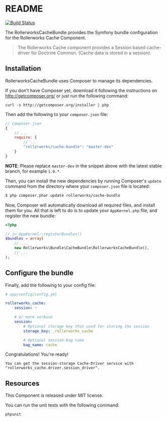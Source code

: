 ﻿README
======

[![Build Status](https://secure.travis-ci.org/rollerworks/RollerworksCacheBundle.png?branch=master)](http://travis-ci.org/rollerworks/RollerworksCache)

The RollerworksCacheBundle provides the Symfony bundle configuration for the Rollerworks Cache Component.

> The Rollerworks Cache component provides a Session based cache-driver
> for Doctrine Common. (Cache data is stored in a session).

Installation
------------

RollerworksCacheBundle uses Composer to manage its dependencies.

If you don't have Composer yet, download it following the instructions on
http://getcomposer.org/ or just run the following command:

    curl -s http://getcomposer.org/installer | php

Then add the following to your
`composer.json` file:

```js
// composer.json
{
    // ...
    require: {
        // ...
        "rollerworks/cache-bundle": "master-dev"
    }
}
```

**NOTE**: Please replace `master-dev` in the snippet above with the latest stable
branch, for example ``1.0.*``.

Then, you can install the new dependencies by running Composer's ``update``
command from the directory where your ``composer.json`` file is located:

```bash
$ php composer.phar update rollerworks/cache-bundle
```

Now, Composer will automatically download all required files, and install them
for you. All that is left to do is to update your ``AppKernel.php`` file, and
register the new bundle:

```php
<?php

// in AppKernel::registerBundles()
$bundles = array(
    // ...
    new Rollerworks\Bundle\CacheBundle\RollerworksCacheBundle(),
    // ...
);
```

Configure the bundle
--------------------

Finally, add the following to your config file:

``` yaml
# app/config/config.yml

rollerworks_cache:
    session: ~

    # or more verbose
    session:
        # Optional storage key that used for storing the session
        storage_key: _rollerworks_cache

        # Optional session-bag name
        bag_name: cache
```

Congratulations! You're ready!

    You can get the session-storage Cache-Driver service with
    "rollerworks_cache.driver.session_driver".

Resources
---------

This Component is released under MIT license.

You can run the unit tests with the following command:

    phpunit

